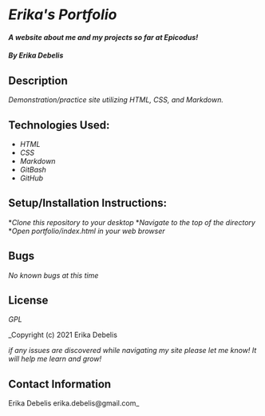 # _Erika's Portfolio_

#### _A website about me and my projects so far at Epicodus!_

#### _By Erika Debelis_

## Description

_Demonstration/practice site utilizing HTML, CSS, and Markdown._

## Technologies Used:

* _HTML_
* _CSS_
* _Markdown_
* _GitBash_
* _GitHub_

## Setup/Installation Instructions:
*_Clone this repository to your desktop_
*_Navigate to the top of the directory_
*_Open portfolio/index.html in your web browser_

## Bugs

_No known bugs at this time_

## License

_GPL_

_Copyright (c) 2021 Erika Debelis

_if any issues are discovered while navigating my site please let me know! It will help me learn and grow!_

## Contact Information

Erika Debelis erika.debelis@gmail.com_